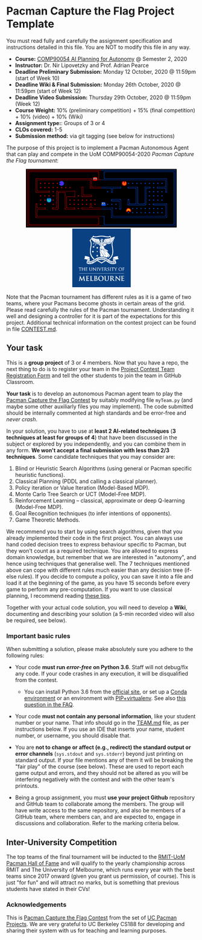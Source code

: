 # Pacman Capture the Flag Project Template

You must read fully and carefully the assignment specification and instructions detailed in this file. You are NOT to modify this file in any way.

* **Course:** [COMP90054 AI Planning for Autonomy](https://handbook.unimelb.edu.au/subjects/comp90054) @ Semester 2, 2020
* **Instructor:** Dr. Nir Lipovetzky and Prof. Adrian Pearce
* **Deadline Preliminary Submission:** Monday 12 October, 2020 @ 11:59pm (start of Week 10)
* **Deadline Wiki & Final Submission:** Monday 26th October, 2020 @ 11:59pm (start of Week 12)
* **Deadline Video Submission:** Thursday 29th October, 2020 @ 11:59pm (Week 12)
* **Course Weight:** 10% (preliminary competition) + 15% (final competition) + 10% (video) + 10% (Wiki)
* **Assignment type:**: Groups of 3 or 4
* **CLOs covered:** 1-5
* **Submission method:** via git tagging (see below for instructions)

The purpose of this project is to implement a Pacman Autonomous Agent that can play and compete in the UoM COMP90054-2020 _Pacman Capture the Flag tournament_:

 <p align="center"> 
    <img src="img/capture_the_flag.png" alt="logo project 2" width="400">
    <img src="img/logo_unimelb.png" alt="logo project 2" width="155">
 </p>
 
Note that the Pacman tournament has different rules as it is a game of two teams, where your Pacmans become ghosts in certain areas of the grid. Please read carefully the rules of the Pacman tournament. Understanding it well and designing a controller for it is part of the expectations for this project. Additional technical information on the contest project can be found in file [CONTEST.md](CONTEST.md). 

## Your task

This is a **group project** of 3 or 4 members. Now that you have a repo, the next thing to do is to register your team in the [Project Contest Team Registration Form](https://forms.gle/ViZvqoCVfVBHmfGA8) and tell the other students to join the team in GitHub Classroom. 

**Your task** is to develop an autonomous Pacman agent team to play the [Pacman Capture the Flag Contest](http://ai.berkeley.edu/contest.html) by suitably modifying file `myTeam.py` (and maybe some other auxiliarly files you may implement). The code submitted should be internally commented at high standards and be error-free and _never crash_. 

In your solution, you have to use at **least 2 AI-related techniques** (**3 techniques at least for groups of 4**) that have been discussed in the subject or explored by you independently, and you can combine them in any form. **We won't accept a final submission with less than 2/3 techniques**. Some candidate techniques that you may consider are:

1. Blind or Heuristic Search Algorithms (using general or Pacman specific heuristic functions).
2. Classical Planning (PDDL and calling a classical planner).
3. Policy iteration or Value Iteration (Model-Based MDP).
4. Monte Carlo Tree Search or UCT (Model-Free MDP).
5. Reinforcement Learning – classical, approximate or deep Q-learning (Model-Free MDP).
6. Goal Recognition techniques (to infer intentions of opponents).
7. Game Theoretic Methods.

We recommend you to start by using search algorithms, given that you already implemented their code in the first project. You can always use hand coded decision trees to express behaviour specific to Pacman, but they won't count as a required technique. You are allowed to express domain knowledge, but remember that we are interested in "autonomy", and hence using techniques that generalise well. The 7 techniques mentioned above can cope with different rules much easier than any decision tree (if-else rules). If you decide to compute a policy, you can save it into a file and load it at the beginning of the game, as you have 15 seconds before every game to perform any pre-computation. If you want to use classical planning, I recommend reading [these tips](CONTEST.md#pac-man-as-classical-planning-with-pddl).

Together with your actual code solution, you will need to develop a **Wiki**, documenting and describing your solution (a 5-min recorded video will also be required, see below).
 
### Important basic rules 

When submitting a solution, please make absolutely sure you adhere to the following rules:

* Your code **must run _error-free_ on Python 3.6**. Staff will not debug/fix any code. If your code crashes in any execution, it will be disqualified from the contest.
    * You can install Python 3.6 from the [official site](https://www.python.org/dev/peps/pep-0494/), or set up a [Conda environment](https://www.freecodecamp.org/news/why-you-need-python-environments-and-how-to-manage-them-with-conda-85f155f4353c/) or an environment with [PIP+virtualenv](https://uoa-eresearch.github.io/eresearch-cookbook/recipe/2014/11/26/python-virtual-env/). See also [this question in the FAQ](FAQ.md#how-do-i-setup-a-system-in-windows-with-python-36).

* Your code **must not contain any personal information**, like your student number or your name. That info should go in the [TEAM.md](TEAM.md) file, as per instructions below. If you use an IDE that inserts your name, student number, or username, you should disable that.

* You are **not to change or affect (e.g., redirect) the standard output or error channels** (`sys.stdout` and `sys.stderr`) beyond just printing on standard output. If your file mentions any of them it will be breaking the "fair play" of the course (see below). These are used to report each game output and errors, and they should not be altered as you will be interfering negatively with the contest and with the other team's printouts. 

* Being a group assignment, you must **use your project Github** repository and GitHub team to collaborate among the members. The group will have write access to the same repository, and also be members of a GitHub team, where members can, and are expected to, engage in discussions and collaboration. Refer to the marking criteria below. 

## Inter-University Competition

The top teams of the final tournament will be inducted to the [RMIT-UoM Pacman Hall of Fame](https://sites.google.com/view/pacman-capture-hall-fame/) and will qualify to the yearly championship across RMIT and The University of Melbourne, which runs every year with the best teams since 2017 onward (given you grant us permission, of course). This is just "for fun" and will attract no marks, but is something that previous students have stated in their CVs!

### Acknowledgements

This is [Pacman Capture the Flag Contest](http://ai.berkeley.edu/contest.html) from the set of [UC Pacman Projects](http://ai.berkeley.edu/project_overview.html).  We are very grateful to UC Berkeley CS188 for developing and sharing their system with us for teaching and learning purposes.
